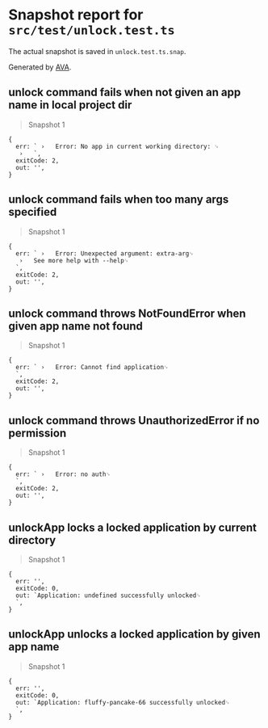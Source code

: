 # Snapshot report for `src/test/unlock.test.ts`

The actual snapshot is saved in `unlock.test.ts.snap`.

Generated by [AVA](https://ava.li).

## unlock command fails when not given an app name in local project dir

> Snapshot 1

    {
      err: ` ›   Error: No app in current working directory: ␊
       ›   `,
      exitCode: 2,
      out: '',
    }

## unlock command fails when too many args specified

> Snapshot 1

    {
      err: ` ›   Error: Unexpected argument: extra-arg␊
       ›   See more help with --help␊
      `,
      exitCode: 2,
      out: '',
    }

## unlock command throws NotFoundError when given app name not found

> Snapshot 1

    {
      err: ` ›   Error: Cannot find application␊
      `,
      exitCode: 2,
      out: '',
    }

## unlock command throws UnauthorizedError if no permission

> Snapshot 1

    {
      err: ` ›   Error: no auth␊
      `,
      exitCode: 2,
      out: '',
    }

## unlockApp locks a locked application by current directory

> Snapshot 1

    {
      err: '',
      exitCode: 0,
      out: `Application: undefined successfully unlocked␊
      `,
    }

## unlockApp unlocks a locked application by given app name

> Snapshot 1

    {
      err: '',
      exitCode: 0,
      out: `Application: fluffy-pancake-66 successfully unlocked␊
      `,
    }
